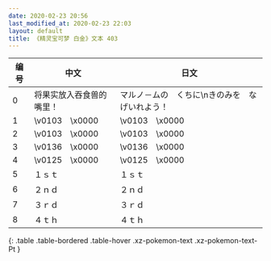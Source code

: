 ```yaml
---
date: 2020-02-23 20:56
last_modified_at: 2020-02-23 22:03
layout: default
title: 《精灵宝可梦 白金》文本 403
---
```

| 编号 | 中文 | 日文 |
| ---- | ---- | ---- |
| 0 | 将果实放入吞食兽的嘴里！ | マルノ－ムの　くちに\nきのみを　なげいれよう！ |
| 1 | \v0103　\x0000 | \v0103　\x0000 |
| 2 | \v0103　\x0000 | \v0103　\x0000 |
| 3 | \v0136　\x0000 | \v0136　\x0000 |
| 4 | \v0125　\x0000 | \v0125　\x0000 |
| 5 | １ｓｔ | １ｓｔ |
| 6 | ２ｎｄ | ２ｎｄ |
| 7 | ３ｒｄ | ３ｒｄ |
| 8 | ４ｔｈ | ４ｔｈ |
{: .table .table-bordered .table-hover .xz-pokemon-text .xz-pokemon-text-Pt }
